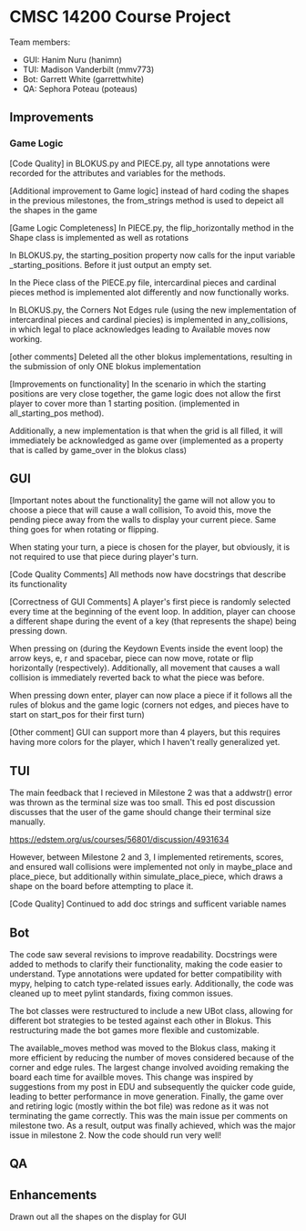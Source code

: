 # CMSC 14200 Course Project 

Team members: 
- GUI: Hanim Nuru (hanimn)
- TUI: Madison Vanderbilt (mmv773)
- Bot: Garrett White (garrettwhite)
- QA: Sephora Poteau (poteaus)


## Improvements 

### Game Logic 
[Code Quality]
in BLOKUS.py and PIECE.py, all type annotations were recorded for the 
attributes and variables for the methods. 

[Additional improvement to Game logic]
instead of hard coding the shapes in the previous milestones, 
the from_strings method is used to depeict all the shapes in the game

[Game Logic Completeness]
In PIECE.py, the flip_horizontally method in 
the Shape class is implemented as well as rotations

In BLOKUS.py, the starting_position property now calls for 
the input variable _starting_positions. Before it just output an empty set. 

In the Piece class of the PIECE.py file, intercardinal pieces and 
cardinal pieces method is implemented alot differently and now functionally 
works. 

In BLOKUS.py, the Corners Not Edges rule (using the new implementation of intercardinal 
pieces and cardinal piecies) is implemented in any_collisions,
in which legal to place acknowledges leading to Available moves now working. 

[other comments]
Deleted all the other blokus implementations, 
resulting in the submission of only ONE blokus implementation

[Improvements on functionality] 
In the scenario in which the starting positions are very close together, 
the game logic does not allow the first player to cover more than 1 starting position. 
(implemented in all_starting_pos method). 

Additionally, a new implementation is that when the grid is all filled, 
it will immediately be acknowledged as game over (implemented as a property that is 
called by game_over in the blokus class)


## GUI
[Important notes about the functionality] 
the game will not allow you to choose a piece that will cause a wall collision,
To avoid this, move the pending piece away from the walls to display your current piece. 
Same thing goes for when rotating or flipping. 

When stating your turn, a piece is chosen for the player, but obviously, it is not required
to use that piece during player's turn. 

[Code Quality Comments]
All methods now have docstrings that describe its functionality

[Correctness of GUI Comments]
A player's first piece is randomly selected every time at the 
beginning of the event loop. In addition, player can choose a different shape 
during the event of a key (that represents the shape) being pressing down.

When pressing on (during the Keydown Events inside the event loop) the arrow keys,
e, r and spacebar, piece can now move, rotate or flip horizontally (respectively). 
Additionally, all movement that causes a wall collision is immediately reverted
back to what the piece was before.

When pressing down enter, player can now place a piece
if it follows all the rules of blokus and the game logic (corners not edges, 
and pieces have to start on start_pos for their first turn) 

[Other comment]
GUI can support more than 4 players, but this requires 
having more colors for the player, which I haven't really generalized yet. 

## TUI 
The main feedback that I recieved in Milestone 2 was that a addwstr() error was 
thrown as the terminal size was too small. This ed post discussion discusses 
that the user of the game should change their terminal size manually.

https://edstem.org/us/courses/56801/discussion/4931634

However, between Milestone 2 and 3, I implemented retirements, scores, and ensured
wall collisions were implemented not only in maybe_place and place_piece, but
additionally within simulate_place_piece, which draws a shape on the board before
attempting to place it. 

[Code Quality]
Continued to add doc strings and sufficent variable names 

## Bot
The code saw several revisions to improve readability. Docstrings were 
added to methods to clarify their functionality, making the code easier to 
understand. Type annotations were updated for better compatibility with mypy, 
helping to catch type-related issues early. Additionally, the code was cleaned 
up to meet pylint standards, fixing common issues.

The bot classes were restructured to include a new UBot class, allowing for 
different bot strategies to be tested against each other in Blokus. This 
restructuring made the bot games more flexible and customizable.

The available_moves method was moved to the Blokus class, making it more 
efficient by reducing the number of moves considered because of the corner and 
edge rules. The largest change involved avoiding remaking the board each time 
for availble moves. This change was inspired by suggestions from my post in EDU 
and subsequently the quicker code guide, leading to better performance in move 
generation. Finally, the game over and retiring logic (mostly within the bot file) 
was redone as it was not terminating the game correctly. This was the main issue 
per comments on milestone two. As a result, output was finally achieved, which 
was the major issue in milestone 2. Now the code should run very well!

## QA 


## Enhancements 

Drawn out all the shapes on the display for GUI 
